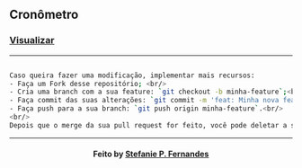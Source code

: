 
## Cronômetro

### <a href="https://stefpfernandes.github.io/Cronometro/"> Visualizar </a>

---

```bash

Caso queira fazer uma modificação, implementar mais recursos:
- Faça um Fork desse repositório; <br/>
- Cria uma branch com a sua feature: `git checkout -b minha-feature`;<br/>
- Faça commit das suas alterações: `git commit -m 'feat: Minha nova feature'`; <br/>
- Faça push para a sua branch: `git push origin minha-feature`.<br/>
<br/>
Depois que o merge da sua pull request for feito, você pode deletar a sua branch. <br/>

```

---

<h4 align="center">
   Feito  by  <a href="https://www.linkedin.com/in/stefaniepfernandes/" target="_blank"> Stefanie P. Fernandes </a>
</h4>
